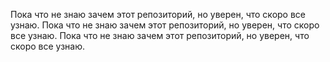 Пока что не знаю зачем этот репозиторий, но уверен, что скоро все узнаю.
Пока что не знаю зачем этот репозиторий, но уверен, что скоро все узнаю.
Пока что не знаю зачем этот репозиторий, но уверен, что скоро все узнаю.
